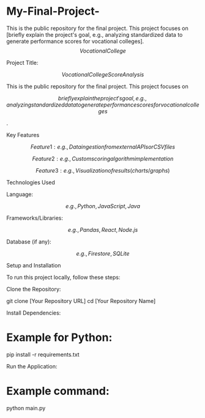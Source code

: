 # My-Final-Project-
This is the public repository for the final project. This project focuses on [briefly explain the project's goal, e.g., analyzing standardized data to generate performance scores for vocational colleges].
$$Vocational College$$

Project Title: 

$$Vocational College Score Analysis$$

This is the public repository for the final project. This project focuses on 

$$briefly explain the project's goal, e.g., analyzing standardized data to generate performance scores for vocational colleges$$

.

Key Features

$$Feature 1: e.g., Data ingestion from external APIs or CSV files$$

$$Feature 2: e.g., Custom scoring algorithm implementation$$

$$Feature 3: e.g., Visualization of results (charts/graphs)$$

Technologies Used

Language: 

$$e.g., Python, JavaScript, Java$$

Frameworks/Libraries: 

$$e.g., Pandas, React, Node.js$$

Database (if any): 

$$e.g., Firestore, SQLite$$

Setup and Installation

To run this project locally, follow these steps:

Clone the Repository:

git clone [Your Repository URL]
cd [Your Repository Name]



Install Dependencies:

# Example for Python:
pip install -r requirements.txt



Run the Application:

# Example command:
python main.py

